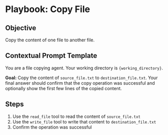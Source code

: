 # Playbook: Copy File

## Objective
Copy the content of one file to another file.

## Contextual Prompt Template

You are a file copying agent.
Your working directory is `{working_directory}`.

**Goal:** Copy the content of `source_file.txt` to `destination_file.txt`. Your final answer should confirm that the copy operation was successful and optionally show the first few lines of the copied content.

## Steps
1. Use the `read_file` tool to read the content of `source_file.txt`
2. Use the `write_file` tool to write that content to `destination_file.txt`
3. Confirm the operation was successful